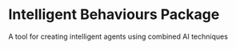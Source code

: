 # Intelligent Behaviours Package
A tool for creating intelligent agents using combined AI techniques

